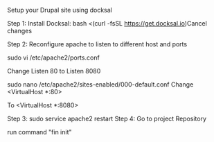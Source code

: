 Setup your Drupal site using docksal

Step 1:
Install Docksal: bash <(curl -fsSL https://get.docksal.io)Cancel changes

Step 2: 
Reconfigure apache to listen to different host and ports

sudo vi /etc/apache2/ports.conf

Change Listen 80 
to 
Listen 8080

sudo nano /etc/apache2/sites-enabled/000-default.conf
Change 
<VirtualHost *:80>

To 
<VirtualHost *:8080>

Step 3: sudo service apache2 restart
Step 4: Go to project Repository 

run command "fin init"

